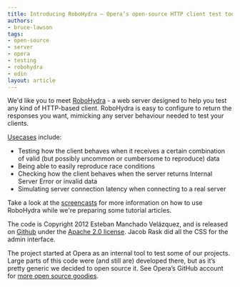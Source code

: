 ```yaml
---
title: Introducing RoboHydra — Opera’s open-source HTTP client test tool
authors:
- bruce-lawson
tags:
- open-source
- server
- opera
- testing
- robohydra
- odin
layout: article
---
```

<p>We&#39;d like you to meet <a href="http://robohydra.org/" target="_blank">RoboHydra</a> - a web server designed to help you test any kind of HTTP-based client. RoboHydra is easy to configure to return the responses you want, mimicking any server behaviour needed to test your clients.</p>
<p><a href="http://robohydra.org/usecases/" target="_blank">Usecases</a> include:</p>
<ul>
<li>Testing how the client behaves when it receives a certain combination of valid (but possibly uncommon or cumbersome to reproduce) data</li>
<li>Being able to easily reproduce race conditions</li>
<li>Checking how the client behaves when the server returns Internal Server Error or invalid data</li>
<li>Simulating server connection latency when connecting to a real server</li>
</ul>
<p>Take a look at the <a href="http://robohydra.org/" target="_blank">screencasts</a> for more information on how to use RoboHydra while we&#39;re preparing some tutorial articles.</p>
<p>The code is Copyright 2012 Esteban Manchado Velázquez, and is released on <a href="https://github.com/operasoftware/robohydra" target="_blank">Github</a> under the <a href="http://www.apache.org/licenses/LICENSE-2.0.txt">Apache 2.0 license</a>. Jacob Rask did all the CSS for the admin interface.</p>
<p>The project started at Opera as an internal tool to test some of our projects. Large parts of this code were (and still are) developed there, but as it’s pretty generic we decided to open source it. See Opera’s GitHub account for <a href="https://github.com/operasoftware">more open source goodies</a>.</p>


